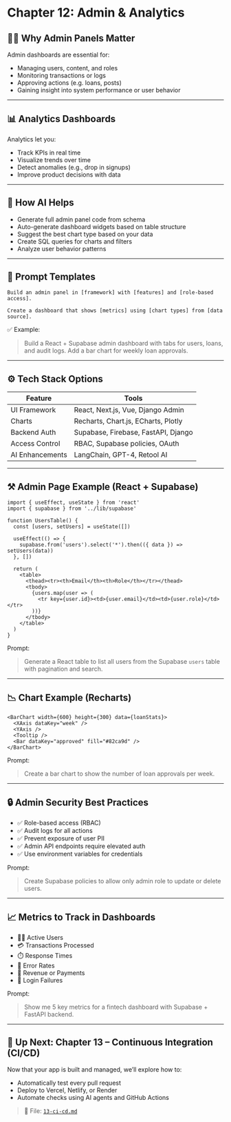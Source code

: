 # Chapter 12: Admin & Analytics

## 🧑‍💼 Why Admin Panels Matter

Admin dashboards are essential for:

- Managing users, content, and roles
- Monitoring transactions or logs
- Approving actions (e.g. loans, posts)
- Gaining insight into system performance or user behavior

---

## 📊 Analytics Dashboards

Analytics let you:

- Track KPIs in real time
- Visualize trends over time
- Detect anomalies (e.g., drop in signups)
- Improve product decisions with data

---

## 🧠 How AI Helps

- Generate full admin panel code from schema
- Auto-generate dashboard widgets based on table structure
- Suggest the best chart type based on your data
- Create SQL queries for charts and filters
- Analyze user behavior patterns

---

## 🧪 Prompt Templates

```
Build an admin panel in [framework] with [features] and [role-based access].
```

```
Create a dashboard that shows [metrics] using [chart types] from [data source].
```

✅ Example:

> Build a React + Supabase admin dashboard with tabs for users, loans, and audit logs. Add a bar chart for weekly loan approvals.

---

## ⚙️ Tech Stack Options

| Feature         | Tools                                |
|-----------------|--------------------------------------|
| UI Framework    | React, Next.js, Vue, Django Admin    |
| Charts          | Recharts, Chart.js, ECharts, Plotly  |
| Backend Auth    | Supabase, Firebase, FastAPI, Django  |
| Access Control  | RBAC, Supabase policies, OAuth       |
| AI Enhancements | LangChain, GPT-4, Retool AI          |

---

## ⚒️ Admin Page Example (React + Supabase)

```tsx
import { useEffect, useState } from 'react'
import { supabase } from '../lib/supabase'

function UsersTable() {
  const [users, setUsers] = useState([])

  useEffect(() => {
    supabase.from('users').select('*').then(({ data }) => setUsers(data))
  }, [])

  return (
    <table>
      <thead><tr><th>Email</th><th>Role</th></tr></thead>
      <tbody>
        {users.map(user => (
          <tr key={user.id}><td>{user.email}</td><td>{user.role}</td></tr>
        ))}
      </tbody>
    </table>
  )
}
```

Prompt:

> Generate a React table to list all users from the Supabase `users` table with pagination and search.

---

## 📉 Chart Example (Recharts)

```tsx
<BarChart width={600} height={300} data={loanStats}>
  <XAxis dataKey="week" />
  <YAxis />
  <Tooltip />
  <Bar dataKey="approved" fill="#82ca9d" />
</BarChart>
```

Prompt:

> Create a bar chart to show the number of loan approvals per week.

---

## 🔒 Admin Security Best Practices

- ✅ Role-based access (RBAC)
- ✅ Audit logs for all actions
- ✅ Prevent exposure of user PII
- ✅ Admin API endpoints require elevated auth
- ✅ Use environment variables for credentials

Prompt:

> Create Supabase policies to allow only admin role to update or delete users.

---

## 📈 Metrics to Track in Dashboards

- 🧑‍💼 Active Users
- 💳 Transactions Processed
- ⏱️ Response Times
- 🐛 Error Rates
- 💸 Revenue or Payments
- 🔐 Login Failures

Prompt:

> Show me 5 key metrics for a fintech dashboard with Supabase + FastAPI backend.

---

## 🧭 Up Next: Chapter 13 – Continuous Integration (CI/CD)

Now that your app is built and managed, we’ll explore how to:

- Automatically test every pull request
- Deploy to Vercel, Netlify, or Render
- Automate checks using AI agents and GitHub Actions

> 📂 File: [`13-ci-cd.md`](./13-ci-cd.md)
